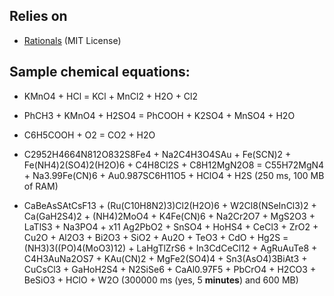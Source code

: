 ## Relies on
- [Rationals](https://github.com/tompazourek/Rationals/tree/master) (MIT License)

## Sample chemical equations:
- KMnO4 + HCl = KCl + MnCl2 + H2O + Cl2
- PhCH3 + KMnO4 + H2SO4 = PhCOOH + K2SO4 + MnSO4 + H2O
- C6H5COOH + O2 = CO2 + H2O
- C2952H4664N812O832S8Fe4 + Na2C4H3O4SAu + Fe(SCN)2 + Fe(NH4)2(SO4)2(H2O)6 + C4H8Cl2S + C8H12MgN2O8 = C55H72MgN4 + Na3.99Fe(CN)6 + Au0.987SC6H11O5 + HClO4 + H2S
(250 ms, 100 MB of RAM)

- CaBeAsSAtCsF13 + (Ru(C10H8N2)3)Cl2(H2O)6 + W2Cl8(NSeInCl3)2 + Ca(GaH2S4)2 + (NH4)2MoO4 + K4Fe(CN)6 + Na2Cr2O7 + MgS2O3 + LaTlS3 + Na3PO4 + x11 Ag2PbO2 + SnSO4 + HoHS4 + CeCl3 + ZrO2 + Cu2O + Al2O3 + Bi2O3 + SiO2 + Au2O + TeO3 + CdO + Hg2S =
(NH3)3((PO)4(MoO3)12) + LaHgTlZrS6 + In3CdCeCl12 + AgRuAuTe8 + C4H3AuNa2OS7 + KAu(CN)2 + MgFe2(SO4)4 + Sn3(AsO4)3BiAt3 + CuCsCl3 + GaHoH2S4 + N2SiSe6 + CaAl0.97F5 + PbCrO4 + H2CO3 + BeSiO3 + HClO + W2O
(300000 ms (yes, 5 <b>minutes</b>) and 600 MB)